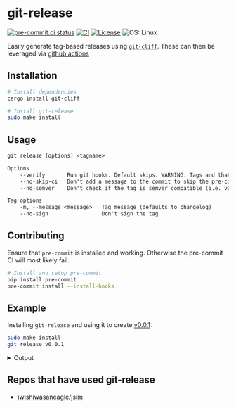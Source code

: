 # git-release

[![pre-commit.ci status](https://results.pre-commit.ci/badge/github/iwishiwasaneagle/git-release/master.svg)](https://results.pre-commit.ci/latest/github/iwishiwasaneagle/git-release/master)
[![CI](https://github.com/iwishiwasaneagle/git-release/actions/workflows/CI.yml/badge.svg)](https://github.com/iwishiwasaneagle/git-release/actions/workflows/CI.yml)
[![License](https://img.shields.io/github/license/iwishiwasaneagle/git-release)](https://github.com/iwishiwasaneagle/git-release/blob/master/LICENSE.txt)
![OS: Linux](https://img.shields.io/badge/Supported%20OS-Linux,%20Mac-informational)


Easily generate tag-based releases using [`git-cliff`](https://github.com/orhun/git-cliff). These can then be leveraged via [github actions](https://github.com/iwishiwasaneagle/git-release/blob/master/.github/workflows/CD.yml)

## Installation

```bash
# Install dependencies
cargo install git-cliff

# Install git-release
sudo make install
```

## Usage

```txt
git release [options] <tagname>

Options
    --verify       Run git hooks. Default skips. WARNING: Tags and that may need to be deleted if a hook is run and it fails the push/tag creation/commit/etc.
    --no-skip-ci   Don't add a message to the commit to skip the pre-commit ci (only relevant if you are using pre-commit ci)
    --no-semver    Don't check if the tag is semver compatible (i.e. v9.2.3)

Tag options
    -m, --message <message>   Tag message (defaults to changelog)
    --no-sign                 Don't sign the tag
```

## Contributing

Ensure that `pre-commit` is installed and working. Otherwise the pre-commit CI will most likely fail.

```bash
# Install and setup pre-commit
pip install pre-commit
pre-commit install --install-hooks
```

## Example

Installing `git-release` and using it  to create [v0.0.1](https://github.com/iwishiwasaneagle/git-release/releases/tag/v0.0.1):

```bash
sudo make install
git release v0.0.1
```

<details>
<summary>Output</summary>

```bash
pre-commit uninstalled
 WARN  git_cliff > "cliff.toml" is not found, using the default configuration.
[master 6eaaa01] chore(release): prepare for v0.0.1 [skip pre-commit.ci]
 1 file changed, 45 insertions(+)
 create mode 100644 CHANGELOG.md
commit 6eaaa013c32677387ab588f82853c849f36a65e6
Author: iwishiwasaneagle <jh.ewers@gmail.com>
Date:   Wed Apr 20 11:36:24 2022 +0100

    chore(release): prepare for v0.0.1 [skip pre-commit.ci]

    Signed-off-by: iwishiwasaneagle <jh.ewers@gmail.com>

diff --git a/CHANGELOG.md b/CHANGELOG.md
new file mode 100644
index 0000000..1bca1d6
--- /dev/null
+++ b/CHANGELOG.md
@@ -0,0 +1,45 @@
+# Changelog
+
+All notable changes to this project will be documented in this file.
+
+## [0.0.1] - 2022-04-20
+
+### Bug Fixes
+
+- Add flow to check if changelog.md exists already within git
+- Cannot pass 'latest' to --version
+- Various errors
+- Use random semver that won't (probably) ever be used
+- Don't sign release in CI
+- Skip git tag -v if no-sign is set
+- Typo
+- Disable caching in CI until I can be bothered to fix it
+- Use matrix.os in cache as older os's wouldn't have the same packages
+
+### Documentation
+
+- Update README
+
+### Features
+
+- Push current branch and tag at the same time
+- CD workflow
+
+### Performance
+
+- Move to actions-rs/install to leverage cache
+- Cache cargo in CI
+- Invalidate cache every week
+
+### Refactor
+
+- Use heredoc for template
+- Use heredoc for template
+
+### Testing
+
+- Setup test env correctly
+- Use built-in cargo
+- Remove -x flag
+
+<!-- generated by git-cliff -->
 WARN  git_cliff > "cliff.toml" is not found, using the default configuration.
gpg: Signature made Wed 20 Apr 2022 11:36:24 BST
gpg:                using RSA key 5847BEFCE1FE5D11DDF96BE594E285A7335EDA83
gpg: Good signature from "iwishiwasaneagle (Jan-Hendrik Ewers) <jh.ewers@gmail.com>" [ultimate]
object 6eaaa013c32677387ab588f82853c849f36a65e6
type commit
tag v0.0.1
tagger iwishiwasaneagle <jh.ewers@gmail.com> 1650450984 +0100

Release v0.0.1

Bug Fixes

- Add flow to check if changelog.md exists already within git (4f3283f)

- Cannot pass 'latest' to --version (f7ec4f2)

- Various errors (0929ba3)

- Use random semver that won't (probably) ever be used (2175c74)

- Don't sign release in CI (69a512c)

- Skip git tag -v if no-sign is set (4df3b9c)

- Typo (cda1a26)

- Disable caching in CI until I can be bothered to fix it (453d883)

- Use matrix.os in cache as older os's wouldn't have the same packages (f0bb515)

Documentation

- Update README (8d3f455)

Features

- Push current branch and tag at the same time (a4cbb08)

- CD workflow (d521b06)

Performance

- Move to actions-rs/install to leverage cache (f96fd73)

- Cache cargo in CI (23fa2f8)

- Invalidate cache every week (a03ddf9)

Refactor

- Use heredoc for template (eb850ba)

- Use heredoc for template (7ca46c6)

Testing

- Setup test env correctly (6d7c97c)

- Use built-in cargo (56105b0)

- Remove -x flag (00c1999)

"
To github.com:iwishiwasaneagle/git-release.git
   f0bb515..6eaaa01  master -> master
 * [new tag]         v0.0.1 -> v0.0.1
pre-commit installed at .git/hooks/pre-commit
```

</details>

## Repos that have used git-release

- [iwishiwasaneagle/jsim](https://github.com/iwishiwasaneagle/jsim)
